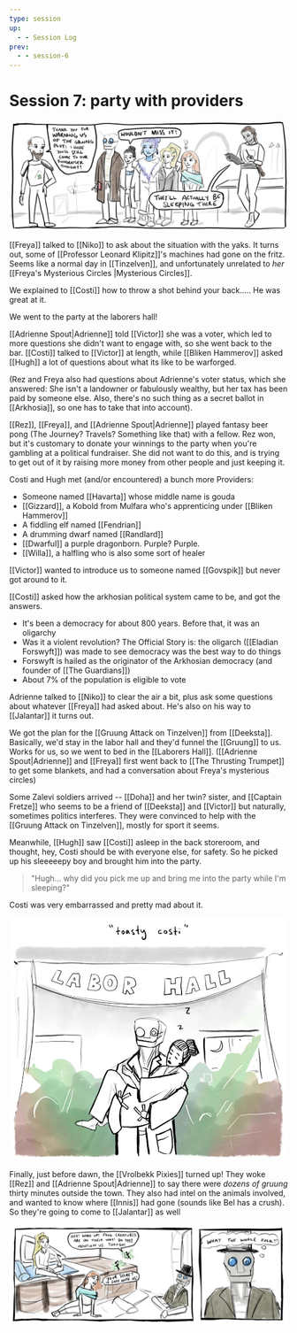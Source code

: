 ```yaml
---
type: session
up:
  - - Session Log
prev:
  - - session-6
---
```

# Session 7: party with providers
![](/assets/obsidian/comic%209.jpeg)

[[Freya]] talked to [[Niko]] to ask about the situation with the yaks. It turns out, some of [[Professor Leonard Klipitz]]'s machines had gone on the fritz. Seems like a normal day in [[Tinzelven]], and unfortunately unrelated to *her* [[Freya's Mysterious Circles |Mysterious Circles]].

We explained to [[Costi]] how to throw a shot behind your back..... He was great at it. 

We went to the party at the laborers hall! 

[[Adrienne Spout|Adrienne]] told [[Victor]] she was a voter, which led to more questions she didn't want to engage with, so she went back to the bar. [[Costi]] talked to [[Victor]] at length, while [[Bliken Hammerov]] asked [[Hugh]] a lot of questions about what its like to be warforged. 

(Rez and Freya also had questions about Adrienne's voter status, which she answered: She isn't a landowner or fabulously wealthy, but her tax has been paid by someone else. Also, there's no such thing as a secret ballot in [[Arkhosia]], so one has to take that into account).

[[Rez]], [[Freya]], and [[Adrienne Spout|Adrienne]] played fantasy beer pong (The Journey? Travels? Something like that) with a fellow. Rez won, but it's customary to donate your winnings to the party when you're gambling at a political fundraiser. She did not want to do this, and is trying to get out of it by raising more money from other people and just keeping it.

Costi and Hugh met (and/or encountered) a bunch more Providers:
* Someone named [[Havarta]] whose middle name is gouda
* [[Gizzard]], a Kobold from Mulfara who's apprenticing under [[Bliken Hammerov]]
* A fiddling elf named [[Fendrian]]
* A drumming dwarf named [[Randlard]]
* [[Dwarful]] a purple dragonborn. Purple? Purple.
* [[Willa]], a halfling who is also some sort of healer

[[Victor]] wanted to introduce us to someone named [[Govspik]] but never got around to it. 

[[Costi]] asked how the arkhosian political system came to be, and got the answers. 
- It's been a democracy for about 800 years. Before that, it was an oligarchy
- Was it a violent revolution? The Official Story is: the oligarch ([[Eladian Forswyft]]) was made to see democracy was the best way to do things 
- Forswyft is hailed as the originator of the Arkhosian democracy (and founder of [[The Guardians]])
- About 7% of the population is eligible to vote

Adrienne talked to [[Niko]] to clear the air a bit, plus ask some questions about whatever [[Freya]] had asked about. He's also on his way to [[Jalantar]] it turns out.

We got the plan for the [[Gruung Attack on Tinzelven]] from [[Deeksta]]. Basically, we'd stay in the labor hall and they'd funnel the [[Gruung]] to us. Works for us, so we went to bed in the [[Laborers Hall]]. ([[Adrienne Spout|Adrienne]] and [[Freya]] first went back to [[The Thrusting Trumpet]] to get some blankets, and had a conversation about Freya's mysterious circles)

Some Zalevi soldiers arrived -- [[Doha]] and her twin? sister, and [[Captain Fretze]] who seems to be a friend of [[Deeksta]] and [[Victor]] but naturally, sometimes politics interferes. They were convinced to help with the [[Gruung Attack on Tinzelven]], mostly for sport it seems.

Meanwhile, [[Hugh]] saw [[Costi]] asleep in the back storeroom, and thought, hey, Costi should be with everyone else, for safety. So he picked up his sleeeeepy boy and brought him into the party. 

> "Hugh... why did you pick me up and bring me into the party while I'm sleeping?"

Costi was very embarrassed and pretty mad about it.

![](/assets/obsidian/comic%2010.jpeg)

Finally, just before dawn, the [[Vrolbekk Pixies]] turned up! They woke [[Rez]] and [[Adrienne Spout|Adrienne]] to say there were *dozens of gruung* thirty minutes outside the town. They also had intel on the animals involved, and wanted to know where [[Innis]] had gone (sounds like Bel has a crush). So they're going to come to [[Jalantar]] as well

![](/assets/obsidian/comic%2011.jpeg)
